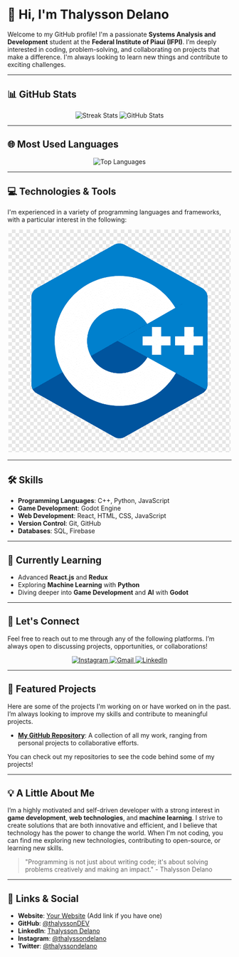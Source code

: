# 👋 Hi, I'm Thalysson Delano

Welcome to my GitHub profile! I'm a passionate **Systems Analysis and Development** student at the **Federal Institute of Piauí (IFPI)**. I’m deeply interested in coding, problem-solving, and collaborating on projects that make a difference. I'm always looking to learn new things and contribute to exciting challenges.

---

## 📊 GitHub Stats

<div align="center">
    <img src="https://github-readme-streak-stats.herokuapp.com/?user=thalyssonDEV&theme=radical" alt="Streak Stats" width="400" />
    <img src="https://github-readme-stats.vercel.app/api?username=thalyssonDEV&show_icons=true&locale=en&theme=radical" alt="GitHub Stats" width="400" />
</div>

---

## 🌐 Most Used Languages

<div align="center">
    <img src="https://github-readme-stats.vercel.app/api/top-langs?username=thalyssonDEV&show_icons=true&locale=en&layout=compact&theme=radical" alt="Top Languages" width="500" />
</div>

---

## 💻 Technologies & Tools

I'm experienced in a variety of programming languages and frameworks, with a particular interest in the following:

<p align="center">
    <a href="https://www.cplusplus.com/doc/tutorial/" target="_blank" rel="noopener noreferrer">
        <img src="images/cpp.png" alt="C++" width="500" height="500"/>
    </a>
</p>

---

## 🛠️ Skills

- **Programming Languages**: C++, Python, JavaScript
- **Game Development**: Godot Engine
- **Web Development**: React, HTML, CSS, JavaScript
- **Version Control**: Git, GitHub
- **Databases**: SQL, Firebase

---

## 🌱 Currently Learning

- Advanced **React.js** and **Redux**
- Exploring **Machine Learning** with **Python**
- Diving deeper into **Game Development** and **AI** with **Godot**

---

## 📱 Let's Connect

Feel free to reach out to me through any of the following platforms. I’m always open to discussing projects, opportunities, or collaborations!

<p align="center">
    <a href="https://www.instagram.com/thalyssondelano" target="_blank" rel="noopener noreferrer">
        <img src="https://upload.wikimedia.org/wikipedia/commons/a/a5/Instagram_icon.png" alt="Instagram" width="40" height="40"/>
    </a>
    <a href="mailto:contato.thalyssondel@gmail.com" target="_blank" rel="noopener noreferrer">
        <img src="https://www.flaticon.com/br/icone-gratis/gmail_5968534" alt="Gmail" width="40" height="40"/>
    </a>
    <a href="https://www.linkedin.com/in/thalyssondelano" target="_blank" rel="noopener noreferrer">
        <img src="https://upload.wikimedia.org/wikipedia/commons/7/7e/LinkedIn_icon.svg" alt="LinkedIn" width="40" height="40"/>
    </a>
</p>

---

## 🌟 Featured Projects

Here are some of the projects I'm working on or have worked on in the past. I’m always looking to improve my skills and contribute to meaningful projects.

- **[My GitHub Repository](https://github.com/thalyssonDEV)**: A collection of all my work, ranging from personal projects to collaborative efforts.

You can check out my repositories to see the code behind some of my projects!

---

## 💡 A Little About Me

I’m a highly motivated and self-driven developer with a strong interest in **game development**, **web technologies**, and **machine learning**. I strive to create solutions that are both innovative and efficient, and I believe that technology has the power to change the world. When I'm not coding, you can find me exploring new technologies, contributing to open-source, or learning new skills.

> "Programming is not just about writing code; it's about solving problems creatively and making an impact." - Thalysson Delano

---

## 🔗 Links & Social

- **Website**: [Your Website](#) (Add link if you have one)
- **GitHub**: [@thalyssonDEV](https://github.com/thalyssonDEV)
- **LinkedIn**: [Thalysson Delano](https://www.linkedin.com/in/thalyssondelano)
- **Instagram**: [@thalyssondelano](https://www.instagram.com/thalyssondelano)
- **Twitter**: [@thalyssondelano](https://twitter.com/thalyssondelano)
